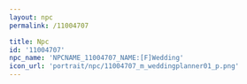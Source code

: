 ```yaml
---
layout: npc
permalink: /11004707

title: Npc
id: '11004707'
npc_name: 'NPCNAME_11004707_NAME:[F]Wedding'
icon_url: 'portrait/npc/11004707_m_weddingplanner01_p.png'
---
```

